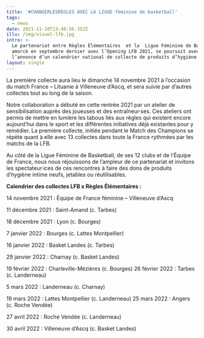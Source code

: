 ```yaml
---
title: '#CHANGERLESRÈGLES AVEC LA LIGUE féminine de basketball'
tags:
  - news
date: 2021-11-10T13:48:56.352Z
illu: /img/visuel-lfb.jpg
intro: >-
  Le partenariat entre Règles Élémentaires  et la  Ligue Féminine de Basketball,
  amorcé en septembre dernier avec l’Opening LFB 2021, se poursuit avec
  l’annonce d’un calendrier national de collecte de produits d’hygiène intime.
layout: single
---
```

La première collecte aura lieu le dimanche 14 novembre 2021 à l’occasion du match France – Lituanie à Villeneuve d’Ascq, et sera suivie par d’autres collectes tout au long de la saison.

Notre collaboration a débuté en cette rentrée 2021 par un atelier de sensibilisation auprès des joueuses et des entraîneur·ses. Ces ateliers ont permis de mettre en lumière les tabous liés aux règles qui existent encore aujourd’hui dans le sport et les différentes initiatives déjà existantes pour y remédier. La première collecte, initiée pendant le Match des Champions se répète quant à elle avec 13 collectes dans toute la France rythmées par les matchs de la LFB.



Au côté de la Ligue Féminine de Basketball, de ses 12 clubs et de l’Équipe de France, nous nous réjouissons de l’ampleur de ce partenariat et invitons les spectateur·ices  de ces rencontres à faire des dons de produits d’hygiène intime neufs, jetables ou réutilisables. 



**Calendrier des collectes LFB x Règles Élémentaires :**

14 novembre 2021 : Équipe de France féminine – Villeneuve d’Ascq 

11 décembre 2021 : Saint-Amand (c. Tarbes)

18 décembre 2021 : Lyon (c. Bourges)

7 janvier 2022 : Bourges (c. Lattes Montpellier)

16 janvier 2022 : Basket Landes (c. Tarbes)

29 janvier 2022 : Charnay (c. Basket Landes)

19 février 2022 : Charleville-Mézières (c. Bourges) 26 février 2022 : Tarbes (c. Landerneau)

5 mars 2022 : Landerneau (c. Charnay)

19 mars 2022 : Lattes Montpellier (c. Landerneau) 25 mars 2022 : Angers (c. Roche Vendée)

27 avril 2022 : Roche Vendée (c. Landerneau)

30 avril 2022 : Villeneuve d’Ascq (c. Basket Landes)
